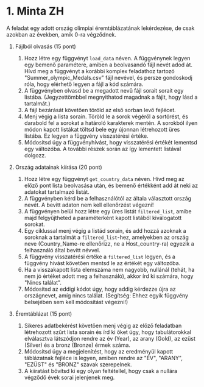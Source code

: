 # 1. Minta ZH
A feladat egy adott ország olimpiai éremtáblázatának lekérdezése, de csak azokban az években, amik 0-ra végződnek.

1. Fájlból olvasás (15 pont)
	1. Hozz létre egy függvényt `load_data` néven. A függvénynek legyen egy bemenő paramétere, amiben a beolvasandó fájl nevét adod át. Hívd meg a függvényt a korábbi komplex feladathoz tartozó "Summer_olympic_Medals.csv" fájl nevével, és persze gondoskodj róla, hogy elérhető legyen a fájl a kód számára.
    2. A függvényben olvasd be a megadott nevű fájl sorait sorait egy listába. (Jegyzettömbbel megnyithatod magadnak a fájlt, hogy lásd a tartalmát.)
	2. A fájl bezárását követően töröld az első sorban levő fejlécet.
	3. Menj végig a lista sorain. Töröld le a sorok végéről a sortörést, és darabold fel a sorokat a határoló karakterek mentén. A sorokból ilyen módon kapott listákat töltsd bele egy újonnan létrehozott üres listába. Ez legyen a függvény visszatérési értéke.
    4. Módosítsd úgy a függvényhívást, hogy visszatérési értékét lementsd egy változóba. A további részek során az így lementett listával dolgozz.

2. Ország adatainak kiírása (20 pont)
	1. Hozz létre egy függvényt `get_country_data` néven. Hívd meg az előző pont lista beolvasása után, és bemenő értékként add át neki az adatokat tartalmazó listát. 
    2. A függvényben kérd be a felhasználótól az általa választott ország nevét. A bevitt adaton nem kell ellenőrzést végezni!
    3. A függvényen belül hozz létre egy üres listát `filtered_list`, amibe majd felgyűjtheted a paraméterként kapott listából kiválogatott sorokat.
	4. Egy ciklussal menj végig a listád sorain, és add hozzá azoknak a soroknak a tartalmát a `filtered_list`-hez, amelyekben az ország neve (Country_Name-re ellenőrizz, ne a Host_country-ra) egyezik a felhasználó által bevitt névvel.
	5. A függvény visszatérési értéke a `filtered_list` legyen, és a függvény hívást követően mentsd le az értékét egy változóba.
    6. Ha a visszakapott lista elemszáma nem nagyobb, nullánál (tehát, ha nem jó értéket adott meg a felhasználó), akkor írd ki számára, hogy "Nincs találat".
    7. Módosítsd az eddigi kódot úgy, hogy addig kérdezze újra az országnevet, amíg nincs találat. (Segítség: Ehhez egyik függvény belsejében sem kell módosítást végezni!)

3. Éremtáblázat (15 pont)
	1. Sikeres adatbekérést követően menj végig az előző feladatban létrehozott szűrt lista sorain és írd ki őket úgy, hogy tabulátorokkal elválasztva látszódjon rendre az év (Year), az arany (Gold), az ezüst (Silver) és a bronz (Bronze) érmek száma.
	2. Módosítsd úgy a megjelenítést, hogy az eredményül kapott táblázatnak fejléce is legyen, amiben rendre az "ÉV", "ARANY", "EZÜST" és "BRONZ" szavak szerepelnek.
	3. A kiíratást bővítsd ki egy olyan feltétellel, hogy csak a nullára végződő évek sorai jelenjenek meg.